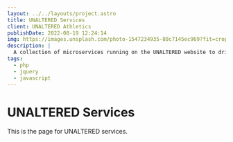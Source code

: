 ```yaml
---
layout: ../../layouts/project.astro
title: UNALTERED Services
client: UNALTERED Athletics
publishDate: 2022-08-19 12:24:14
img: https://images.unsplash.com/photo-1547234935-80c7145ec969?fit=crop&w=1400&h=700&q=75
description: |
  A collection of microservices running on the UNALTERED website to drive customer engagement, review collection, and more.
tags:
  - php
  - jquery
  - javascript
---
```


# UNALTERED Services

This is the page for UNALTERED services.